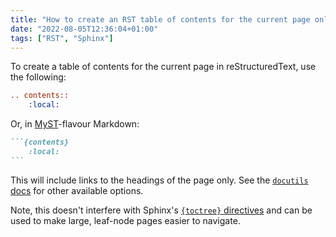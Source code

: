 ```yaml
---
title: "How to create an RST table of contents for the current page only"
date: "2022-08-05T12:36:04+01:00"
tags: ["RST", "Sphinx"]
---
```


To create a table of contents for the current page in reStructuredText, use the
following:

```rst
.. contents::
    :local:
```

Or, in [MyST][myst]-flavour Markdown:

````markdown
```{contents}
    :local:
```
````

This will include links to the headings of the page only. See the [`docutils`
docs][rst_contents] for other available options.

Note, this doesn't interfere with Sphinx's [`{toctree}` directives][sphinx_tocs]
and can be used to make large, leaf-node pages easier to navigate.

[myst]: https://myst-parser.readthedocs.io/en/latest/index.html
[rst_contents]:
  https://docutils.sourceforge.io/docs/ref/rst/directives.html#table-of-contents
[sphinx_tocs]:
  https://www.sphinx-doc.org/en/master/usage/restructuredtext/directives.html#table-of-contents
